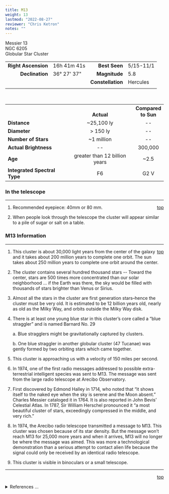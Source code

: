 ```yaml
---
title: M13
weight: 13
lastmod: "2022-08-27"
reviewer: "Chris Ketron"
notes: ""
---
```


<script src="/js/whatsup.js"></script>
<script type="text/javascript">
	var objectName ="M13"
	var objectDesc ="Globular Star Cluster<br/>in the Constellation<br/>Hercules"
	var objectImage="m13.jpg"
</script>

<span style='float:right;'><div id=whatsup></div></span>

Messier 13  
NGC 6205  
Globular Star Cluster  

|   |   |   |   |
|--:|:--|--:|:--|
|**Right Ascension**|16h 41m 41s|**Best Seen**|5/15-11/1|
|**Declination**|36&deg; 27' 37"	|**Magnitude**|5.8|
|   |   |**Constellation**|Hercules|
|   |   |   |   |

<br/>

|   |   |   |
|---|:---:|:---:|
|   | <br/>**Actual**| **Compared<br/>to Sun** |
|**Distance** | ~25,100 ly | -- |
|**Diameter** | > 150 ly | -- |
|**Number of Stars**| ~1 million | -- |
|**Actual Brightness**| -- | 300,000 |
|**Age** | greater than 12 billion years | ~2.5 |
|**Integrated Spectral Type** | F6 | G2 V |

### In the telescope

---
<span style='float:right;'>[top](#)</span>

1.  Recommended eyepiece: 40mm or 80 mm.

2.  When people look through the telescope the cluster will appear similar to a pile of sugar or salt on a table.

### M13 Information

---
<span style='float:right;'>[top](#)</span>

1.  This cluster is about 30,000 light years from the center of the galaxy and it takes about 200 million years to complete one orbit.  The sun takes about 250 million years to complete one orbit around the center.
   
2.  The cluster contains several hundred thousand stars -- Toward the center, stars are 500 times more concentrated than our solar neighborhood ... if the Earth was there, the sky would be filled with thousands of stars brighter than Venus or Sirius.

3.  Almost all the stars in the cluster are first generation stars–hence the cluster must be very old.  It is estimated to be 12 billion years old, nearly as old as the Milky Way, and orbits outside the Milky Way disk.

4.  There is at least one young blue star in this cluster’s core called a “blue straggler” and is named Barnard No. 29

	a.  Blue stragglers might be gravitationally captured by clusters.
	
	b.  One blue straggler in another globular cluster (47 Tucanae) was gently formed by two orbiting stars which came together.

1.  This cluster is approaching us with a velocity of 150 miles per second.

1.  In 1974, one of the first radio messages addressed to possible extra-terrestrial intelligent species was sent to M13.  The message was sent from the large radio telescope at Arecibo Observatory.

1.  First discovered by Edmond Halley in 1714, who noted that “it shows itself to the naked eye when the sky is serene and the Moon absent.”  Charles Messier cataloged it in 1764.  It is also reported in John Bevis’ Celestial Atlas.  In 1787, Sir William Herschel pronounced it “a most beautiful cluster of stars, exceedingly compressed in the middle, and very rich.”

1.  In 1974, the Arecibo radio telescope transmitted a message to M13.  This cluster was chosen because of its star density.  But the message won’t reach M13 for 25,000 more years and when it arrives, M13 will no longer be where the message was aimed.  This was more a technological demonstration than a serious attempt to contact alien life because the signal could only be received by an identical radio telescope.

1.  This cluster is visible in binoculars or a small telescope.

---
<span style='float:right;'>[top](#)</span>
<br/>
<details>
<summary>References ...</summary>

|   |   |   | 
|---|---|---|
|**Item**|**Updated**|**Notes**|
|Coordinates|2002-08-14|just “tweaked” a bit|
|Distance|2002-08-14|<http://messier.seds.org/m/m013.html>|
|Actual Brightness|  |  |
|Number of Stars| -- |  | 	
|Diameter| -- |  |
|Age|2002-08-14|changed from >10 to >12|
|Integrated Spectral Type|2002-11-22|SIMBAD|
|Other|2002-08-14|<http://messier.seds.org/m/m013.html><br/><http://antwrp.gsfc.nasa.gov/apod/ap971104.html><br/><https://apod.nasa.gov/apod/ap100527.html>|
</details>
